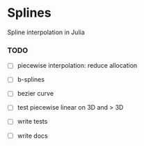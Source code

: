# Splines
Spline interpolation in Julia


### TODO
- [ ] piecewise interpolation: reduce allocation
- [ ] b-splines
- [ ] bezier curve


- [ ] test piecewise linear on 3D and > 3D 


- [ ] write tests
- [ ] write docs